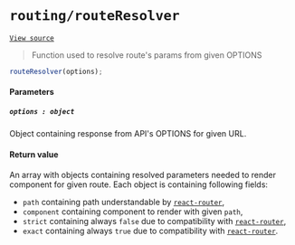 # `routing/routeResolver`
[`View source`](../../../src/routing/routeResolver.js)

> Function used to resolve route's params from given OPTIONS

```js
routeResolver(options);
```

#### Parameters

##### `options : object`

Object containing response from API's OPTIONS for given URL.

#### Return value

An array with objects containing resolved parameters needed to render component for given route.
Each object is containing following fields:
* `path` containing path understandable by [`react-router`](https://github.com/ReactTraining/react-router),
* `component` containing component to render with given `path`,
* `strict` containing always `false` due to compatibility with [`react-router`](https://reacttraining.com/react-router/web/api/NavLink/strict-bool),
* `exact` containing always `true` due to compatibility with [`react-router`](https://reacttraining.com/react-router/web/api/NavLink/exact-bool).
